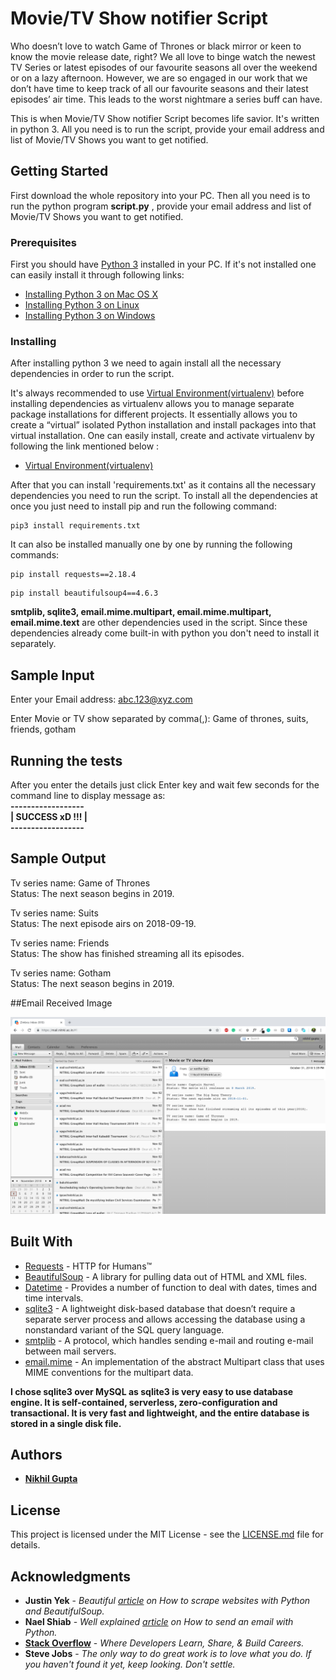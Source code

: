 # Movie/TV Show notifier Script

Who doesn’t love to watch Game of Thrones or black mirror or keen to know the movie release date, right? We all love to
binge watch the newest TV Series or latest episodes of our favourite seasons all
over the weekend or on a lazy afternoon.
However, we are so engaged in our work that we don’t have time to keep track of
all our favourite seasons and their latest episodes’ air time. This leads to the worst
nightmare a series buff can have. 


This is when Movie/TV Show notifier Script becomes life savior. It's written in python 3. All you need is to run the script, provide your email address and list of Movie/TV Shows you want to get notified.

## Getting Started

First download the whole repository into your PC. Then all you need is to run the python program **script.py** , provide your email address and list of Movie/TV Shows you want to get notified.

### Prerequisites

First you should have [Python 3](https://docs.python.org/3.0/) installed in your PC. If it's not installed one can easily install it through following links:

* [Installing Python 3 on Mac OS X](https://docs.python-guide.org/starting/install3/osx/)
* [Installing Python 3 on Linux](https://docs.python-guide.org/starting/install3/linux/)
* [Installing Python 3 on Windows](https://docs.python-guide.org/starting/install3/win/)


### Installing

After installing python 3 we need to again install all the necessary dependencies in order to run the script.

It's always recommended to use [Virtual Environment(virtualenv)](https://packaging.python.org/guides/installing-using-pip-and-virtualenv/) before installing dependencies as virtualenv allows you to manage separate package installations for different projects. It essentially allows you to create a “virtual” isolated Python installation and install packages into that virtual installation. One can easily install, create and activate virtualenv by following the link mentioned below :

* [Virtual Environment(virtualenv)](https://packaging.python.org/guides/installing-using-pip-and-virtualenv/)

After that you can install 'requirements.txt' as it contains all the necessary dependencies you need to run the script. To install all the dependencies at once you just need to install pip and run the following command:

```
pip3 install requirements.txt
```

It can also be installed manually one by one by running the following commands:

```
pip install requests==2.18.4
```

```
pip install beautifulsoup4==4.6.3
```

**smtplib, sqlite3, email.mime.multipart, email.mime.multipart, email.mime.text** are other dependencies used in the script. Since these dependencies already come built-in with python you don't need to install it separately.
## Sample Input

Enter your Email address: abc.123@xyz.com  

Enter Movie or TV show separated by comma(,): Game of thrones, suits, friends, gotham

## Running the tests

After you enter the details just click Enter key and wait few seconds for the command line to display message as:  
**------------------**  
**| SUCCESS xD !!! |**  
**------------------**

## Sample Output

Tv series name: Game of Thrones  
Status: The next season begins in 2019.

Tv series name: Suits  
Status: The next episode airs on 2018-09-19.

Tv series name: Friends  
Status: The show has finished streaming all its episodes.

Tv series name: Gotham  
Status: The next season begins in 2019.

##Email Received Image

![alt text](Images/Email_Output.png)

## Built With

* [Requests](http://docs.python-requests.org/en/master/) - HTTP for Humans™
* [BeautifulSoup](https://www.crummy.com/software/BeautifulSoup/bs4/doc/) - A library for pulling data out of HTML and XML files.
* [Datetime](https://docs.python.org/3/library/datetime.html) - Provides a number of function to deal with dates, times and time intervals.
* [sqlite3](https://docs.python.org/3/library/sqlite3.html) - A lightweight disk-based database that doesn’t require a separate server process and allows accessing the database using a nonstandard variant of the SQL query language.
* [smtplib](https://docs.python.org/3/library/smtplib.html) - A protocol, which handles sending e-mail and routing e-mail between mail servers.
* [email.mime](https://docs.python.org/3/library/email.mime.html) - An implementation of the abstract Multipart class that uses MIME conventions for the multipart data. 

**I chose sqlite3 over MySQL as sqlite3 is very easy to use database engine. It is self-contained, serverless, zero-configuration and transactional. It is very fast and lightweight, and the entire database is stored in a single disk file.**

## Authors

* **[Nikhil Gupta](https://github.com/nguptaa)**

## License

This project is licensed under the MIT License - see the [LICENSE.md](LICENSE.md) file for details.

## Acknowledgments

* **Justin Yek** - *Beautiful [article](https://medium.freecodecamp.org/how-to-scrape-websites-with-python-and-beautifulsoup-5946935d93fe) on How to scrape websites with Python and BeautifulSoup.* 
* **Nael Shiab** - *Well explained [article](https://medium.freecodecamp.org/how-to-scrape-websites-with-python-and-beautifulsoup-5946935d93fe) on How to send an email with Python.* 
* **[Stack Overflow](https://stackoverflow.com)** - *Where Developers Learn, Share, & Build Careers.*
* **Steve Jobs** - *The only way to do great work is to love what you do. If you haven't found it yet, keep looking. Don't settle.*